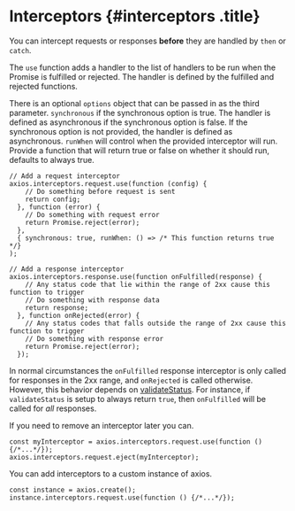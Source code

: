# Interceptors {#interceptors .title}

You can intercept requests or responses **before** they are handled by
`then` or `catch`.

The `use` function adds a handler to the list of handlers to be run when
the Promise is fulfilled or rejected. The handler is defined by the
fulfilled and rejected functions.

There is an optional `options` object that can be passed in as the third
parameter. `synchronous` if the synchronous option is true. The handler
is defined as asynchronous if the synchronous option is false. If the
synchronous option is not provided, the handler is defined as
asynchronous. `runWhen` will control when the provided interceptor will
run. Provide a function that will return true or false on whether it
should run, defaults to always true.

``` lang-js
// Add a request interceptor
axios.interceptors.request.use(function (config) {
    // Do something before request is sent
    return config;
  }, function (error) {
    // Do something with request error
    return Promise.reject(error);
  },
  { synchronous: true, runWhen: () => /* This function returns true */}
);

// Add a response interceptor
axios.interceptors.response.use(function onFulfilled(response) {
    // Any status code that lie within the range of 2xx cause this function to trigger
    // Do something with response data
    return response;
  }, function onRejected(error) {
    // Any status codes that falls outside the range of 2xx cause this function to trigger
    // Do something with response error
    return Promise.reject(error);
  });
```

In normal circumstances the `onFulfilled` response interceptor is only
called for responses in the 2xx range, and `onRejected` is called
otherwise. However, this behavior depends on
[validateStatus](/docs/req_config). For instance, if `validateStatus` is
setup to always return `true`, then `onFulfilled` will be called for
*all* responses.

If you need to remove an interceptor later you can.

``` lang-js
const myInterceptor = axios.interceptors.request.use(function () {/*...*/});
axios.interceptors.request.eject(myInterceptor);
```

You can add interceptors to a custom instance of axios.

``` lang-js
const instance = axios.create();
instance.interceptors.request.use(function () {/*...*/});
```